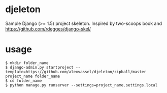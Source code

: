 djeleton
========

Sample Django (>= 1.5) project skeleton. Inspired by two-scoops book and https://github.com/rdegges/django-skel/

usage
=====

    $ mkdir folder_name
    $ django-admin.py startproject --template=https://github.com/alexvassel/djeleton/zipball/master project_name folder_name
    $ cd folder_name
    $ python manage.py runserver --settings=project_name.settings.local
